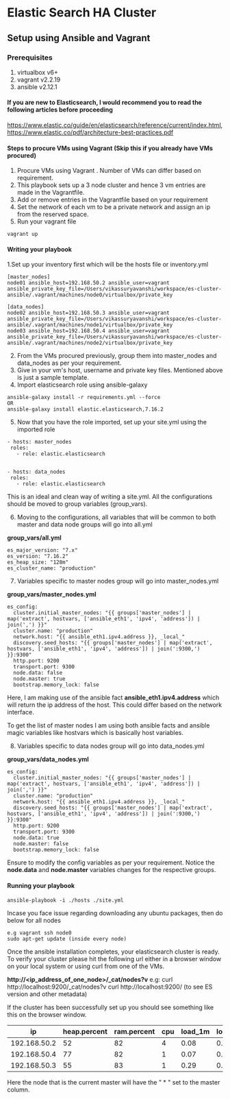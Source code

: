# Elastic Search HA Cluster

## Setup using Ansible and Vagrant

### Prerequisites
1. virtualbox v6+
2. vagrant v2.2.19
3. ansible v2.12.1

#### If you are new to Elasticsearch, I would recommend you to read the following articles before proceeding

https://www.elastic.co/guide/en/elasticsearch/reference/current/index.html, 
https://www.elastic.co/pdf/architecture-best-practices.pdf


#### Steps to procure VMs using Vagrant (Skip this if you already have VMs procured)
1. Procure VMs using Vagrant . Number of VMs can differ based on requirement.
2. This playbook sets up a 3 node cluster and hence 3 vm entries are made in the Vagrantfile.
3. Add or remove entries in the Vagrantfile based on your requirement
4. Set the network of each vm to be a private network and assign an ip from the reserved space.
5. Run your vagrant file

```
vagrant up
```

#### Writing your playbook
1.Set up your inventory first which will be the hosts file or inventory.yml

```
[master_nodes]
node01 ansible_host=192.168.50.2 ansible_user=vagrant ansible_private_key_file=/Users/vikassuryavanshi/workspace/es-cluster-ansible/.vagrant/machines/node0/virtualbox/private_key

[data_nodes]
node02 ansible_host=192.168.50.3 ansible_user=vagrant ansible_private_key_file=/Users/vikassuryavanshi/workspace/es-cluster-ansible/.vagrant/machines/node1/virtualbox/private_key
node03 ansible_host=192.168.50.4 ansible_user=vagrant ansible_private_key_file=/Users/vikassuryavanshi/workspace/es-cluster-ansible/.vagrant/machines/node2/virtualbox/private_key
```
2. From the VMs procured previously, group them into master_nodes and data_nodes as per your requirement.
3. Give in your vm's host, username and private key files. Mentioned above is just a sample template.
4. Import elasticsearch role using ansible-galaxy

```
ansible-galaxy install -r requirements.yml --force
OR
ansible-galaxy install elastic.elasticsearch,7.16.2
```

5. Now that you have the role imported, set up your site.yml using the imported role

 ```
 - hosts: master_nodes
  roles:
    - role: elastic.elasticsearch


- hosts: data_nodes
  roles:
    - role: elastic.elasticsearch
 ```
 
 This is an ideal and clean way of writing a site.yml. All the configurations should be moved to group variables (group_vars).
 
 6. Moving to the configurations, all variables that will be common to both master and data node groups will go into all.yml
 
**group_vars/all.yml**
```
es_major_version: "7.x"
es_version: "7.16.2"
es_heap_size: "128m"
es_cluster_name: "production"

```

7. Variables specific to master nodes group will go into master_nodes.yml

**group_vars/master_nodes.yml**
```
es_config:
  cluster.initial_master_nodes: "{{ groups['master_nodes'] | map('extract', hostvars, ['ansible_eth1', 'ipv4', 'address']) | join(',') }}"
  cluster.name: "production"
  network.host: "{{ ansible_eth1.ipv4.address }}, _local_"
  discovery.seed_hosts: "{{ groups['master_nodes'] | map('extract', hostvars, ['ansible_eth1', 'ipv4', 'address']) | join(':9300,') }}:9300"
  http.port: 9200
  transport.port: 9300
  node.data: false
  node.master: true
  bootstrap.memory_lock: false
 ```
 Here, I am making use of the ansible fact **ansible_eth1.ipv4.address** which will return the ip address of the host. This could differ based on the network interface.
 
 To get the list of master nodes I am using both ansible facts and ansible magic variables like hostvars which is basically host variables.
 
 8. Variables specific to data nodes group will go into data_nodes.yml
 
**group_vars/data_nodes.yml**
```
es_config:
  cluster.initial_master_nodes: "{{ groups['master_nodes'] | map('extract', hostvars, ['ansible_eth1', 'ipv4', 'address']) | join(',') }}"
  cluster.name: "production"
  network.host: "{{ ansible_eth1.ipv4.address }}, _local_"
  discovery.seed_hosts: "{{ groups['master_nodes'] | map('extract', hostvars, ['ansible_eth1', 'ipv4', 'address']) | join(':9300,') }}:9300"
  http.port: 9200
  transport.port: 9300
  node.data: true
  node.master: false
  bootstrap.memory_lock: false
 ```
 
Ensure to modify the config variables as per your requirement. Notice the **node.data** and **node.master** variables changes for the respective groups. 



#### Running your playbook

```
ansible-playbook -i ./hosts ./site.yml
```

Incase you face issue regarding downloading any ubuntu packages, then do below for all nodes
```
e.g vagrant ssh node0
sudo apt-get update (inside every node)
```

Once the ansible installation completes, your elasticsearch cluster is ready. To verify your cluster please hit the following url either in a browser window on your local system or using curl from one of the VMs.

**http://<ip_address_of_one_node>/_cat/nodes?v**
e.g: curl http://localhost:9200/_cat/nodes?v
curl http://localhost:9200/ (to see ES version and other metadata)

If the cluster has been successfully set up you should see something like this on the browser window.


ip         | heap.percent | ram.percent | cpu | load_1m | load_5m | load_15m | node.role | master | name
---        |    ---       | ---         |    --- |  ---    |   ---   |  ---     |   ---     |    ---     |  --- |
192.168.50.2 |     52     |     82      | 4  |    0.08 |   0.10 |    0.04 | ilm |    *  |     node01
192.168.50.4 |     77     |     82      | 1  |  0.07  |   0.09  |    0.04 | dil |   -   |     node03
192.168.50.3 |     55     |     83 |   1 |    0.29 |   0.26 |  0.10 | dil |   -   |    node02

Here the node that is the current master will have the " * " set to the master column.


 
